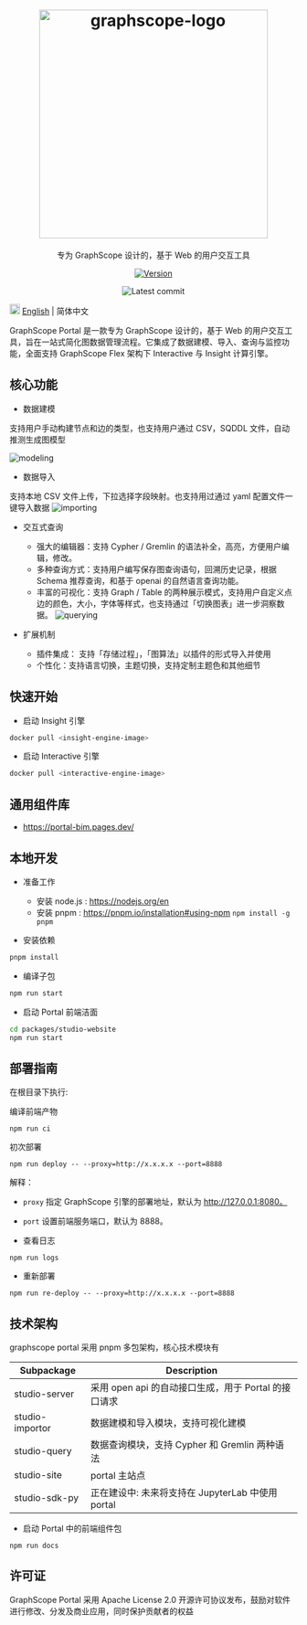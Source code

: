 <h1 align="center">
    <img src="https://graphscope.io/assets/images/graphscope-logo.svg" width="400" alt="graphscope-logo">
</h1>

<p align="center">
   专为 GraphScope 设计的，基于 Web 的用户交互工具
</p>

<div align="center">
  
[![Version](https://badgen.net/npm/v/@graphscope/studio-query)](https://www.npmjs.com/@graphscope/studio-query)
 
![Latest commit](https://badgen.net/github/last-commit/graphscope/portal)
  
</div>

<img src="https://gw.alipayobjects.com/zos/antfincdn/R8sN%24GNdh6/language.svg" width="18"> [English](/docs/README.md) | 简体中文

GraphScope Portal 是一款专为 GraphScope 设计的，基于 Web 的用户交互工具，旨在一站式简化图数据管理流程。它集成了数据建模、导入、查询与监控功能，全面支持 GraphScope Flex 架构下 Interactive 与 Insight 计算引擎。

## 核心功能

- 数据建模

支持用户手动构建节点和边的类型，也支持用户通过 CSV，SQDDL 文件，自动推测生成图模型

![modeling](https://img.alicdn.com/imgextra/i2/O1CN01rCtTYy1ryeXesYuT5_!!6000000005700-0-tps-3490-1918.jpg)

- 数据导入

支持本地 CSV 文件上传，下拉选择字段映射。也支持用过通过 yaml 配置文件一键导入数据
![importing](https://img.alicdn.com/imgextra/i2/O1CN01uqf3lF1Kudkh0dbvR_!!6000000001224-0-tps-3472-1894.jpg)

- 交互式查询

  - 强大的编辑器：支持 Cypher / Gremlin 的语法补全，高亮，方便用户编辑，修改。
  - 多种查询方式：支持用户编写保存图查询语句，回溯历史记录，根据 Schema 推荐查询，和基于 openai 的自然语言查询功能。
  - 丰富的可视化：支持 Graph / Table 的两种展示模式，支持用户自定义点边的颜色，大小，字体等样式，也支持通过「切换图表」进一步洞察数据。
    ![querying](https://img.alicdn.com/imgextra/i4/O1CN01la3ZwB1HXn95Thc7C_!!6000000000768-0-tps-3518-1904.jpg)

- 扩展机制

  - 插件集成： 支持「存储过程」，「图算法」以插件的形式导入并使用
  - 个性化：支持语言切换，主题切换，支持定制主题色和其他细节

## 快速开始

- 启动 Insight 引擎

```bash
docker pull <insight-engine-image>
```

- 启动 Interactive 引擎

```bash
docker pull <interactive-engine-image>
```

## 通用组件库

- https://portal-bim.pages.dev/

## 本地开发

- 准备工作

  - 安装 node.js : https://nodejs.org/en
  - 安装 pnpm : https://pnpm.io/installation#using-npm `npm install -g pnpm`

- 安装依赖

```bash
pnpm install

```

- 编译子包

```bash
npm run start
```

- 启动 Portal 前端洁面

```bash
cd packages/studio-website
npm run start
```

## 部署指南

在根目录下执行:

编译前端产物

`npm run ci`

初次部署

`npm run deploy -- --proxy=http://x.x.x.x --port=8888`

解释：

- `proxy` 指定 GraphScope 引擎的部署地址，默认为 http://127.0.0.1:8080。
- `port` 设置前端服务端口，默认为 8888。

- 查看日志

`npm run logs`

- 重新部署

`npm run re-deploy -- --proxy=http://x.x.x.x --port=8888`

## 技术架构

graphscope portal 采用 pnpm 多包架构，核心技术模块有

| Subpackage      | Description                                          |
| --------------- | ---------------------------------------------------- |
| studio-server   | 采用 open api 的自动接口生成，用于 Portal 的接口请求 |
| studio-importor | 数据建模和导入模块，支持可视化建模                   |
| studio-query    | 数据查询模块，支持 Cypher 和 Gremlin 两种语法        |
| studio-site     | portal 主站点                                        |
| studio-sdk-py   | 正在建设中: 未来将支持在 JupyterLab 中使用 portal    |

- 启动 Portal 中的前端组件包

```
npm run docs
```

## 许可证

GraphScope Portal 采用 Apache License 2.0 开源许可协议发布，鼓励对软件进行修改、分发及商业应用，同时保护贡献者的权益
